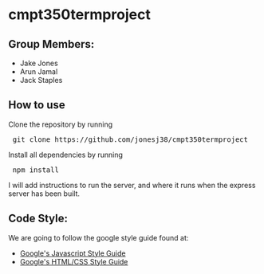 # cmpt350termproject

## Group Members:
* Jake Jones
* Arun Jamal
* Jack Staples

## How to use
Clone the repository by running 
<pre> git clone https://github.com/jonesj38/cmpt350termproject </pre>

Install all dependencies by running
<pre> npm install </pre>

I will add instructions to run the server, and where it runs when
the express server has been built.

## Code Style:
We are going to follow the google style guide found at:

* [Google's Javascript Style Guide](https://google.github.io/styleguide/jsguide.html#formatting-block-indentation)
* [Google's HTML/CSS Style Guide](https://google.github.io/styleguide/htmlcssguide.xml)
